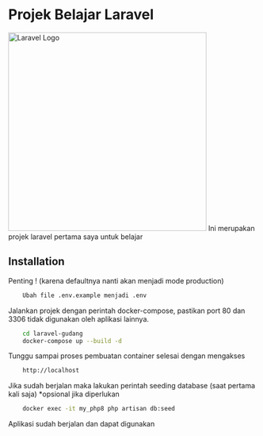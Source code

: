 # Projek Belajar Laravel
<img src="https://raw.githubusercontent.com/laravel/art/master/logo-lockup/5%20SVG/2%20CMYK/1%20Full%20Color/laravel-logolockup-cmyk-red.svg" width="400" alt="Laravel Logo">
Ini merupakan projek laravel pertama saya untuk belajar

## Installation

Penting ! (karena defaultnya nanti akan menjadi mode production)
```bash
    Ubah file .env.example menjadi .env
```

Jalankan projek dengan perintah docker-compose, pastikan port 80 dan 3306 tidak digunakan oleh aplikasi lainnya.

```bash
    cd laravel-gudang
    docker-compose up --build -d
```

Tunggu sampai proses pembuatan container selesai dengan mengakses

```bash
    http://localhost
```

Jika sudah berjalan maka lakukan perintah seeding database (saat pertama kali saja) *opsional jika diperlukan

```bash
    docker exec -it my_php8 php artisan db:seed
```

Aplikasi sudah berjalan dan dapat digunakan